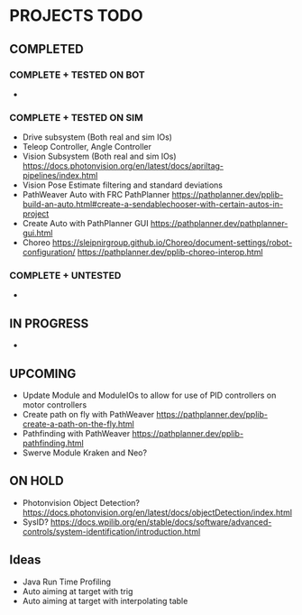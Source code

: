 # PROJECTS TODO

## COMPLETED

### COMPLETE + TESTED ON BOT
-

### COMPLETE + TESTED ON SIM
- Drive subsystem (Both real and sim IOs)
- Teleop Controller, Angle Controller
- Vision Subsystem (Both real and sim IOs) https://docs.photonvision.org/en/latest/docs/apriltag-pipelines/index.html
- Vision Pose Estimate filtering and standard deviations
- PathWeaver Auto with FRC PathPlanner https://pathplanner.dev/pplib-build-an-auto.html#create-a-sendablechooser-with-certain-autos-in-project
- Create Auto with PathPlanner GUI https://pathplanner.dev/pathplanner-gui.html
- Choreo https://sleipnirgroup.github.io/Choreo/document-settings/robot-configuration/ https://pathplanner.dev/pplib-choreo-interop.html

### COMPLETE + UNTESTED
-

## IN PROGRESS
-

## UPCOMING
- Update Module and ModuleIOs to allow for use of PID controllers on motor controllers
- Create path on fly with PathWeaver https://pathplanner.dev/pplib-create-a-path-on-the-fly.html
- Pathfinding with PathWeaver https://pathplanner.dev/pplib-pathfinding.html
- Swerve Module Kraken and Neo?

## ON HOLD
- Photonvision Object Detection? https://docs.photonvision.org/en/latest/docs/objectDetection/index.html
- SysID? https://docs.wpilib.org/en/stable/docs/software/advanced-controls/system-identification/introduction.html

## Ideas
- Java Run Time Profiling
- Auto aiming at target with trig
- Auto aiming at target with interpolating table

